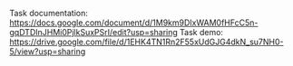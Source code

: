 Task documentation: https://docs.google.com/document/d/1M9km9DIxWAM0fHFcC5n-gqDTDInJHMi0PjlkSuxPSrI/edit?usp=sharing
Task demo: https://drive.google.com/file/d/1EHK4TN1Rn2F55xUdGJG4dkN_su7NH0-5/view?usp=sharing
